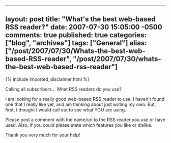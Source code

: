   ---
  layout: post
  title: "What's the best web-based RSS reader?"
  date: 2007-07-30 15:05:00 -0500
  comments: true
  published: true
  categories: ["blog", "archives"]
  tags: ["General"]
  alias: ["/post/2007/07/30/Whats-the-best-web-based-RSS-reader", "/post/2007/07/30/whats-the-best-web-based-rss-reader"]
  ---
<!-- more -->
{% include imported_disclaimer.html %}
<P>Calling all subscribers... What RSS readers do you use?</P>
<P>I am looking for a really good web-based RSS reader to use. I haven't found one that I really like yet, and am thinking about just writing my own. But, first, I thought I would call out to see what YOU are using.</P>
<P>Please post a comment with the name/url to the RSS reader you use or have used. Also, if you could please state which features you like or dislike.</P>
<P>Thank you very much for your help!</P>
